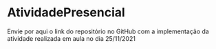 # AtividadePresencial
Envie por aqui o link do repositório no GitHub com a implementação da atividade realizada em aula no dia 25/11/2021
